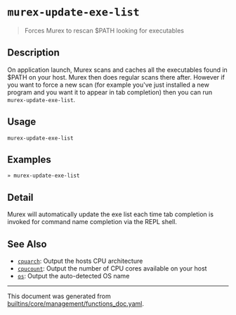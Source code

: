 # `murex-update-exe-list`

> Forces Murex to rescan $PATH looking for executables

## Description

On application launch, Murex scans and caches all the executables found in
$PATH on your host. Murex then does regular scans there after. However if
you want to force a new scan (for example you've just installed a new
program and you want it to appear in tab completion) then you can run `murex-update-exe-list`.

## Usage

```
murex-update-exe-list
```

## Examples

```
» murex-update-exe-list
```

## Detail

Murex will automatically update the exe list each time tab completion is
invoked for command name completion via the REPL shell.

## See Also

* [`cpuarch`](../commands/cpuarch.md):
  Output the hosts CPU architecture
* [`cpucount`](../commands/cpucount.md):
  Output the number of CPU cores available on your host
* [`os`](../commands/os.md):
  Output the auto-detected OS name

<hr/>

This document was generated from [builtins/core/management/functions_doc.yaml](https://github.com/lmorg/murex/blob/master/builtins/core/management/functions_doc.yaml).